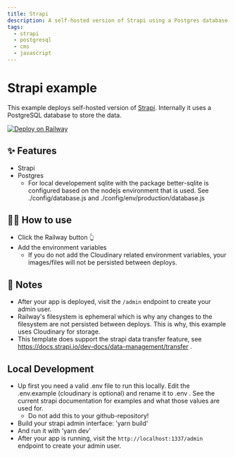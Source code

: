 ```yaml
---
title: Strapi
description: A self-hosted version of Strapi using a Postgres database
tags:
  - strapi
  - postgresql
  - cms
  - javascript
---
```


# Strapi example

This example deploys self-hosted version of [Strapi](https://strapi.io/). Internally it uses a PostgreSQL database to store the data.

[![Deploy on Railway](https://railway.app/button.svg)](https://railway.app/new/template/strapi?referralCode=milo)

## ✨ Features

- Strapi
- Postgres
  - For local developement sqlite with the package better-sqlite is configured based on the nodejs environment that is used. See ./config/database.js and ./config/env/production/database.js

## 💁‍♀️ How to use

- Click the Railway button 👆
- Add the environment variables
  - If you do not add the Cloudinary related environment variables, your images/files will not be persisted between deploys.

## 📝 Notes

- After your app is deployed, visit the `/admin` endpoint to create your admin user.
- Railway's filesystem is ephemeral which is why any changes to the filesystem are not persisted between deploys. This is why, this example uses Cloudinary for storage.
- This template does support the strapi data transfer feature, see <https://docs.strapi.io/dev-docs/data-management/transfer> .

## Local Development

- Up first you need a valid .env file to run this locally. Edit the .env.example (cloudinary is optional) and rename it to .env . See the current strapi documentation for examples and what those values are used for.
  - Do not add this to your github-repository!
- Build your strapi admin interface: 'yarn build'
- And run it with 'yarn dev'
- After your app is running, visit the `http://localhost:1337/admin` endpoint to create your admin user.
